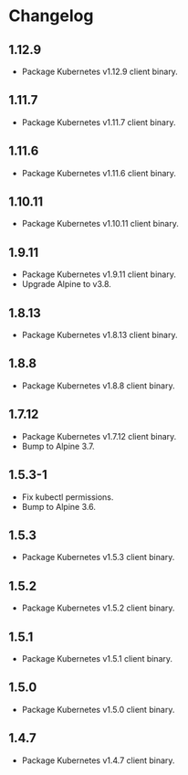 # Changelog

## 1.12.9

* Package Kubernetes v1.12.9 client binary.

## 1.11.7

* Package Kubernetes v1.11.7 client binary.

## 1.11.6

* Package Kubernetes v1.11.6 client binary.

## 1.10.11

* Package Kubernetes v1.10.11 client binary.

## 1.9.11

* Package Kubernetes v1.9.11 client binary.
* Upgrade Alpine to v3.8.

## 1.8.13

* Package Kubernetes v1.8.13 client binary.

## 1.8.8

* Package Kubernetes v1.8.8 client binary.

## 1.7.12

* Package Kubernetes v1.7.12 client binary.
* Bump to Alpine 3.7.

## 1.5.3-1

* Fix kubectl permissions.
* Bump to Alpine 3.6.

## 1.5.3

* Package Kubernetes v1.5.3 client binary.

## 1.5.2

* Package Kubernetes v1.5.2 client binary.

## 1.5.1

* Package Kubernetes v1.5.1 client binary.

## 1.5.0

* Package Kubernetes v1.5.0 client binary.

## 1.4.7

* Package Kubernetes v1.4.7 client binary.

